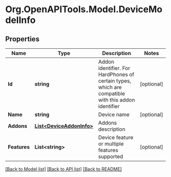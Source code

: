 
# Org.OpenAPITools.Model.DeviceModelInfo

## Properties

Name | Type | Description | Notes
------------ | ------------- | ------------- | -------------
**Id** | **string** | Addon identifier. For HardPhones of certain types, which are compatible with this addon identifier | [optional] 
**Name** | **string** | Device name | [optional] 
**Addons** | [**List&lt;DeviceAddonInfo&gt;**](DeviceAddonInfo.md) | Addons description | 
**Features** | **List&lt;string&gt;** | Device feature or multiple features supported | [optional] 

[[Back to Model list]](../README.md#documentation-for-models)
[[Back to API list]](../README.md#documentation-for-api-endpoints)
[[Back to README]](../README.md)

